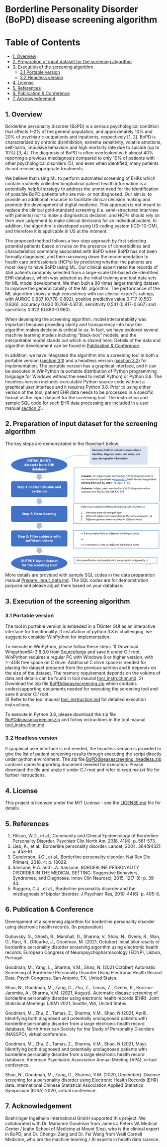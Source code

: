 # Borderline Personality Disorder (BoPD) disease screening algorithm

# Table of Contents
- [1. Overview](#1-overview)
- [2. Preparation of input dataset for the screening algorithm](#2-preparation-of-input-dataset-for-the-screening-algorithm)
- [3. Execution of the screening algorithm](#3-Execution-of-the-screening-algorithm)
	- [3.1 Portable version](#31-Portable-version)
	- [3.2 Headless version](#32-Headless-version)
- [4. License](#4-License)
- [5. References](#5-References)
- [6. Publication & Conference](#6-publication--conference)
- [7. Acknowledgement](#7-acknowledgement)




## 1. Overview

Borderline personality disorder (BoPD) is a serious psychological condition that affects 1–2% of the general population, and approximately 10% and 20% of psychiatric outpatients and inpatients, respectively [1, 2]. BoPD is characterized by chronic disinhibition, extreme sensitivity, volatile emotions, self-harm, impulsive behaviors and high mortality rate due to suicide (up to 10%) [3, 4]. The diagnosis of BoPD is often overlooked with almost 40% reporting a previous misdiagnosis compared to only 10% of patients with other psychological disorders [5], and even when identified, many patients do not receive appropriate treatments. 

We believe that using ML to perform automated screening of EHRs which contain routinely collected longitudinal patient health information is a potentially helpful strategy to address the unmet need for the identification of possible BoPD patients who are mis- or not diagnosed. Our aim is, to provide an additional resource to facilitate clinical decision making and promote the development of digital medicine. This approach is not meant to replace the clinical gold-standard screening (i.e. semi-structured interview with patients) nor to make a diagnosticis decision, and HCPs should rely on their own judgement to make clinical decisions for an individual patient. In addition, the algorithm is developed using US coding system (ICD-10-CM), and therefore it is applicable in US at the moment.

The proposed method follows a two-step approach by first selecting potential patients based on rules on the presence of comorbidities and characteristics commonly associated with BoPD when BoPD has not been formally diagnosed, and then narrowing down the recommendation to health care professionals (HCPs) by predicting whether the patients are most likely to have BoPD using ML. Our clinical expert rated the records of 456 patients randomly selected from a large-scale US-based de-identified EHR database, which was adopted as the initial training and test data sets for ML model development. We then built a 90 times larger training dataset to improve the generalizability of the ML algorithm. The performance of the ML algorithm shows a high consistency with our clinical expert's ratings, with AUROC 0.837 (0.778-0.892), positive predictive value 0.717 (0.583-0.836), accuracy 0.820 (0.768-0.873), sensitivity 0.541 (0.417-0.667) and specificity 0.922 (0.880-0.960). 

When developing the screening algorithm, model interpretability was important because providing clarity and transparency into how the algorithm makes decision is critical to us. In fact, we have explored several machine learning models including “black-box” models, and the interpretable model stands out which is shared here. Details of the data and algorithm development can be found in [Publication & Conference](#6-publication--conference).

In addition, we have integrated the algorithm into a screening tool in both a portable version ([section 3.1](#31-Portable-version)) and a headless version ([section 3.2](#32-Headless-version)) for implementation. The portable version has a graphical interface, and it can be executed in WinPython (a portable distribution of Python programming language for Windows without the need to install Python) or Python 3.8. The headless version includes executable Python source code without a graphical user interface and it requires Python 3.8. Prior to using either version of the tool, patient EHR data needs to be processed in a specific format as the input dataset for the screening tool. The instruction and sample SQL code for such EHR data processing are included in a user manual [section 2](#2-Preparing-input-dataset-for-the-screening-algorithm)). 


## 2. Preparation of input dataset for the screening algorithm
The key steps are demonstrated in the flowchart below.![Flow chart ](/images/flowchart.png)
More details are provided with sample SQL codes in the data preparation manual [Prepare_input_data.md](https://github.com/BoPDdiseasescreening/Borderline-Personality-Disorder-BoPD-automatic-disease-screening-tool/blob/main/Prepare_input_data.md). The SQL codes are for demonstration purpose and please adjust them based on your database.



## 3. Execution of the screening algorithm
### 3.1 Portable version 

The tool in portable version is embeded in a TKinter GUI as an interactive interface for functionality. If installation of python 3.8 is challenging, we suggest to consider WinPython for implementation. 

To execute in WinPython, please follow these steps. 
	1) Download Winpython64-3.8.3.0 from [Sourceforge](https://sourceforge.net/projects/winpython/files/WinPython_3.8/3.8.3.0/) and save it under C:/ root. WinPython requires a regular PC with Windows 8 or higher version, with >=4GB free space on C drive. Additional C drive space is needed for placing the dataset prepared from the previous section and it depends on the size of the dataset. The memory requirement depends on the volume of data and details can be found in tool maunal [tool_instruction.md](https://github.com/BoPDdiseasescreening/Borderline-Personality-Disorder-BoPD-automatic-disease-screening-tool/blob/main/tool_instruction.md). 
	2) Download the zip file [BoPDdiseasescreening.zip](https://github.com/BoPDdiseasescreening/Borderline-Personality-Disorder-BoPD-automatic-disease-screening-tool/blob/main/BoPDScreeningTool.zip) which contains codes/supporting documents needed for executing the screening tool and save it under C:/ root.  
	3) Refer to the tool maunal [tool_instruction.md](https://github.com/BoPDdiseasescreening/Borderline-Personality-Disorder-BoPD-automatic-disease-screening-tool/blob/main/tool_instruction.md) for detailed execution instructions.
	

To execute in Python 3.8, please download the zip file [BoPDdiseasescreening.zip](https://github.com/BoPDdiseasescreening/Borderline-Personality-Disorder-BoPD-automatic-disease-screening-tool/blob/main/BoPDScreeningTool.zip) and follow instructions in the tool maunal [tool_instruction.md](https://github.com/BoPDdiseasescreening/Borderline-Personality-Disorder-BoPD-automatic-disease-screening-tool/blob/main/tool_instruction.md).


### 3.2 Headless version

If graphical user interface is not needed, the headless version is provided to give the list of patient screening results through executing the script directly under python environment. The zip file [BoPDdiseasescreening_headless.zip](https://github.com/BoPDdiseasescreening/Borderline-Personality-Disorder-BoPD-automatic-disease-screening-tool/blob/main/BoPDScreening_headless.zip) contains codes/supporting document needed for execution. Please downlaod the file and unzip it under C:/ root and refer to *read me.txt* file for further instructions.


## 4. License 

This project is licensed under the MIT License - see the [LICENSE.md](https://github.com/BoPDdiseasescreening/Borderline-Personality-Disorder-BoPD-automatic-disease-screening-tool/blob/main/LICENSE.md) file for details.

## 5. References

1.	Ellison, W.D., et al., Community and Clinical Epidemiology of Borderline Personality Disorder. Psychiatr Clin North Am, 2018. 41(4): p. 561-573.
2.	Lieb, K., et al., Borderline personality disorder. Lancet, 2004. 364(9432): p. 453-61.
3.	Gunderson, J.G., et al., Borderline personality disorder. Nat Rev Dis Primers, 2018. 4: p. 18029.
4.	Sansone, R.A. and L.A. Sansone, BORDERLINE PERSONALITY DISORDER IN THE MEDICAL SETTING: Suggestive Behaviors, Syndromes, and Diagnoses. Innov Clin Neurosci, 2015. 12(7-8): p. 39-44.
5.	Ruggero, C.J., et al., Borderline personality disorder and the misdiagnosis of bipolar disorder. J Psychiatr Res, 2010. 44(6): p. 405-8.


## 6. Publication & Conference

Development of a screening algorithm for borderline personality disorder using electronic health records. (In preparation) 

Dubovsky, S., Ghosh, B., Marshall, D., Sharma, V., Shao, N., Ovens, R., Wan, O., Rast, R., ORourke, J., Goodman, M. (2021, October) Initial pilot results of borderline personality disorder screening algorithm using electronic health records. European Congress of Neuropsychopharmacology (ECNP), Lisbon, Portugal.

Goodman, M., Yang, L., Sharma, V.M., Shao, N. (2021 October) Automatic Screening of Borderline Personality Disorder Using Electronic Health Record Data. Psych Congress, San Antonio, TX, United States.

Shao, N., Goodman, M., Zang, C., Zhu, Z., Tamas, Z., Ovens, R., Koczon-Jaremko, A., Sharma, V.M. (2021, August). Automatic disease screening of borderline personality disorder using electronic health records (EHR). Joint Statistical Meetings (JSM) 2021, Seattle, WA, United States.

Goodman, M., Zhu, Z., Tamas, Z., Sharma, V.M., Shao, N.(2021, April). Identifying both diagnosed and potentially undiagnosed patients with borderline personality disorder from a large electronic health record database. North American Society for the Study of Personality Disorders (NASSPD), virtual conference.

Goodman, M., Zhu, Z., Tamas, Z., Sharma, V.M., Shao, N.(2021, May). Identifying both diagnosed and potentially undiagnosed patients with borderline personality disorder from a large electronic health record database. American Psychiatric Association Annual Meeting (APA), virtual conference.

Shao, N., Goodman, M., Zang, C., Sharma, V.M. (2020, December). Disease screening for a personality disorder using Electronic Health Records (EHR) data. International Chinese Statistical Association Applied Statistics Symposium (ICSA) 2020, virtual conference.


## 7. Acknowledgement
Boehringer Ingelheim International GmbH supported this project. We collaborated with Dr. Marianne Goodman from James J Peters VA Medical Center / Icahn School of Medicine at Mount Sinai, who is the clinical expert in BoPD, and Dr. Chengxi Zang and Dr. Fei Wang from Weill Cornell Medicine, who are the machine learning / AI experts in health data science. 





